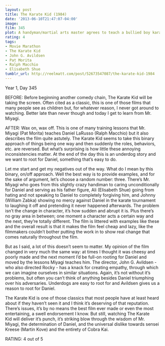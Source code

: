 ```yaml
---
layout: post
title: The Karate Kid (1984)
date: '2013-06-10T21:47:07-04:00'
image: 
film: 345
plot: A handyman/martial arts master agrees to teach a bullied boy karate and shows him that there is more to the martial art than fighting.
rating: 4
tags:
- Movie Marathon
- The Karate Kid
- John G. Avildsen
- Pat Morita
- Ralph Macchio
- Elisabeth Shue
tumblr_url: http://reelmatt.com/post/52673547087/the-karate-kid-1984
---
```


Year 1, Day 345

BEFORE: Before beginning another comedy chain, The Karate Kid will be taking the screen. Often cited as a classic, this is one of those films that many people see as children but, for whatever reason, I never got around to watching. Better late than never though and today I get to learn from Mr. Miyagi.

AFTER: Wax on, wax off. This is one of many training lessons that Mr. Miyagi (Pat Morita) teaches Daniel LaRusso (Ralph Macchio) but it also describes the film quite astutely. The Karate Kid seems to take this binary approach of things being one way and then suddenly the roles, behaviors, etc. are reversed. But what’s surprising is how little these annoying inconsistencies matter. At the end of the day this is an underdog story and we want to root for Daniel, something that’s easy to do.

Let me start and get my negatives out of the way. What do I mean by this binary, on/off approach. Well the best way is to provide examples, and for the sake of argument, let’s choose a random number: three. There’s Mr. Miyagi who goes from this slightly crazy handiman to caring unconditionally for Daniel and serving as his father figure, Ali (Elisabeth Shue) going from hating and not speaking to Daniel to completely forgiving him, and Johnny (William Zabka) showing no mercy against Daniel in the karate tournament to laughing it off and pretending it never happened afterwards. The problem isn’t the change in character, it’s how sudden and abrupt it is. Plus there’s no gray area in between; one moment a character acts a certain way and the next, they’re totally different. The film is littered with examples like these and the overall result is that it makes the film feel cheap and lazy, like the filmmakers couldn’t bother putting the work in to show real change that comes naturally throughout the film.

But as I said, a lot of this doesn’t seem to matter. My opinion of the film changed in very much the same way: at times I thought it was cheesy and poorly made and the next moment I’d be full-on rooting for Daniel and moved by the lessons Miyagi teaches him. The director, John G. Avildsen - who also directed Rocky - has a knack for creating empathy, through which we can imagine ourselves in similar situations. Again, it’s not without it’s problems, but often you can’t think of anything besides Daniel triumphing over his adversaries. Underdogs are easy to root for and Avildsen gives us a reason to root for Daniel.

The Karate Kid is one of those classics that most people have at least heard about if they haven’t seen it and I think it’s deserving of that reputation. There’s issues, it’s by no means the best film ever made or even the most entertaining, a swell endorsement I know. But still, watching The Karate Kid will deliver it’s punch, it’s striking blow through the wisdom of Mr. Miyagi, the determination of Daniel, and the universal dislike towards sensei Kreese (Martin Kove) and the entirety of Cobra Kai.

RATING: 4 out of 5
